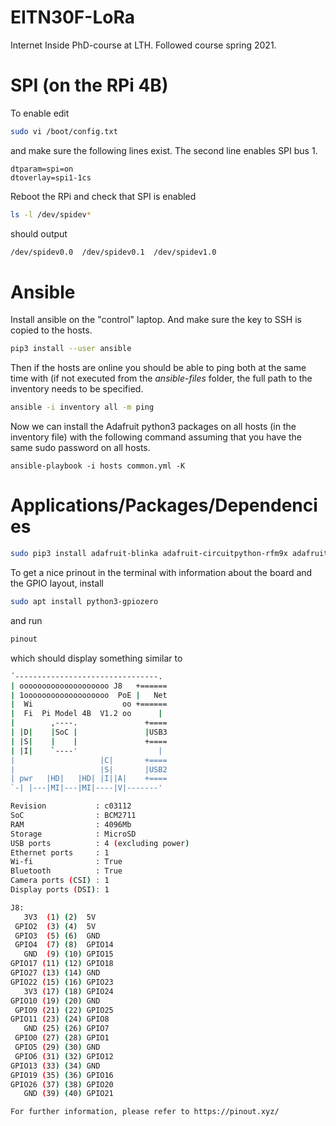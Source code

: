 # EITN30F-LoRa
Internet Inside PhD-course at LTH. Followed course spring 2021.

# SPI (on the RPi 4B)
To enable edit
```sh
sudo vi /boot/config.txt
```
and make sure the following lines exist. The second line enables SPI bus 1.
```
dtparam=spi=on
dtoverlay=spi1-1cs
```
Reboot the RPi and check that SPI is enabled
```sh
ls -l /dev/spidev*
```
should output
```sh
/dev/spidev0.0  /dev/spidev0.1  /dev/spidev1.0
```

# Ansible
Install ansible on the "control" laptop. And make sure the key to SSH is copied to the hosts.
```sh
pip3 install --user ansible
```
Then if the hosts are online you should be able to ping both at the same time with (if not executed from the _ansible-files_ folder, the full path to the inventory needs to be specified.
```sh
ansible -i inventory all -m ping
```

Now we can install the Adafruit python3 packages on all hosts (in the inventory file) with the following command assuming that you have the same sudo password on all hosts.
```
ansible-playbook -i hosts common.yml -K
```

# Applications/Packages/Dependencies
```sh
sudo pip3 install adafruit-blinka adafruit-circuitpython-rfm9x adafruit-circuitpython-busdevice
```
To get a nice prinout in the terminal with information about the board and the GPIO layout, install
```sh
sudo apt install python3-gpiozero
```
and run
```sh
pinout
```
which should display something similar to
```sh
´--------------------------------.
| oooooooooooooooooooo J8   +======
| 1ooooooooooooooooooo  PoE |   Net
|  Wi                    oo +======
|  Fi  Pi Model 4B  V1.2 oo      |
|        ,----.               +====
| |D|    |SoC |               |USB3
| |S|    |    |               +====
| |I|    `----'                  |
|                   |C|       +====
|                   |S|       |USB2
| pwr   |HD|   |HD| |I||A|    +====
`-| |---|MI|---|MI|----|V|-------'

Revision           : c03112
SoC                : BCM2711
RAM                : 4096Mb
Storage            : MicroSD
USB ports          : 4 (excluding power)
Ethernet ports     : 1
Wi-fi              : True
Bluetooth          : True
Camera ports (CSI) : 1
Display ports (DSI): 1

J8:
   3V3  (1) (2)  5V    
 GPIO2  (3) (4)  5V    
 GPIO3  (5) (6)  GND   
 GPIO4  (7) (8)  GPIO14
   GND  (9) (10) GPIO15
GPIO17 (11) (12) GPIO18
GPIO27 (13) (14) GND   
GPIO22 (15) (16) GPIO23
   3V3 (17) (18) GPIO24
GPIO10 (19) (20) GND   
 GPIO9 (21) (22) GPIO25
GPIO11 (23) (24) GPIO8 
   GND (25) (26) GPIO7 
 GPIO0 (27) (28) GPIO1 
 GPIO5 (29) (30) GND   
 GPIO6 (31) (32) GPIO12
GPIO13 (33) (34) GND   
GPIO19 (35) (36) GPIO16
GPIO26 (37) (38) GPIO20
   GND (39) (40) GPIO21

For further information, please refer to https://pinout.xyz/
```
